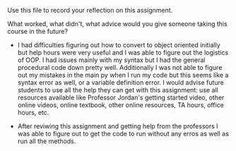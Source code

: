 Use this file to record your reflection on this assignment. 

What worked, what didn't, what advice would you give someone taking this course in the future?

 - I had difficulties figuring out how to convert to object oriented initially but help hours were very useful and I was able to figure out the logistics of OOP. I had issues mainly with my syntax but I had the general procedural code down pretty well. Additionally I was not able to figure out my mistakes in the main py when I run my code but this seems like a syntax error as well, or a variable definition error. I would advise future students to use all the help they can get with this assignment: use all resources available like Professor Jordan's getting started video, other online videos, online textbook, other online resources, TA hours, office hours, etc.

 - After reviwing this assignment and getting help from the professors I was able to figure out to get the code to run without any erros as well as run all the methods.
